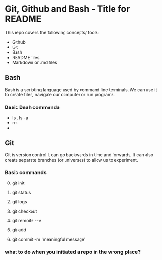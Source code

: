 # Git, Github and Bash - Title for README


This repo covers the following concepts/ tools:
- Github
- Git
- Bash
- README files
- Markdown or .md files


## Bash
Bash is a scripting language used by command line terminals.
We can use it to create files, navigate our computer or run programs.

### Basic Bash commands
- ls , ls -a
- rm
-




## Git
Git is version control
It can go backwards in time and forwards.
It can also create separate branches (or universes) to allow us to experiment.

### Basic commands
0) git init
0) git status
0) git logs
0) git checkout
0) git remoite --v

1) git add <file>
2) git commit -m 'meaningful message'

### what to do when you initiated a repo in the wrong place?
